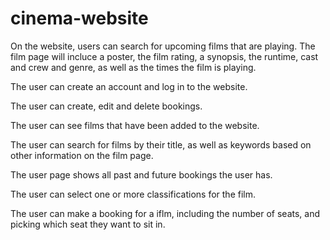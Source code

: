 # cinema-website
On the website, users can search for upcoming films that are playing. The film page will incluce a poster, the film rating, a synopsis, the runtime, cast and crew and genre, as well as the times the film is playing.

The user can create an account and log in to the website.

The user can create, edit and delete bookings.

The user can see films that have been added to the website.

The user can search for films by their title, as well as keywords based on other information on the film page.

The user page shows all past and future bookings the user has.

The user can select one or more classifications for the film.

The user can make a booking for a iflm, including the number of seats, and picking which seat they want to sit in.
